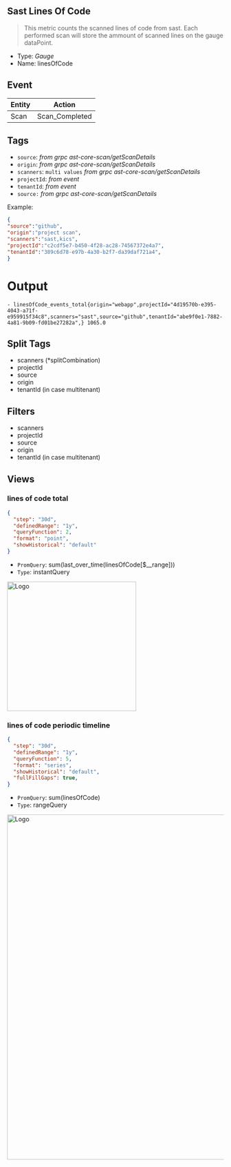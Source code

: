 ## Sast Lines Of Code
> This metric counts the scanned lines of code from sast.
> Each performed scan will store the ammount of scanned lines on the gauge dataPoint.

- Type: *Gauge*
- Name: linesOfCode

## Event
| Entity        | Action |
| ------------- | ------------- |
| Scan          | Scan_Completed  |

## Tags

- `source`:        *from grpc ast-core-scan/getScanDetails*
- `origin`:        *from grpc ast-core-scan/getScanDetails*
- `scanners`:      `multi values` *from grpc ast-core-scan/getScanDetails*
- `projectId`:     *from event*
- `tenantId`:      *from event*
- `source:`        *from grpc ast-core-scan/getScanDetails*


Example:

```json
{
"source":"github",
"origin":"project scan",
"scanners":"sast,kics",
"projectId":"c2cdf5e7-b450-4f28-ac28-74567372e4a7",
"tenantId":"389c6d78-e97b-4a30-b2f7-da39daf721a4",
} 
```
# Output
```
- linesOfCode_events_total{origin="webapp",projectId="4d19570b-e395-4043-a71f-e959915f34c8",scanners="sast",source="github",tenantId="abe9f0e1-7882-4a81-9b09-fd01be27282a",} 1065.0
```
## Split Tags 
- scanners (*splitCombination)
- projectId
- source
- origin
- tenantId (in case multitenant)

## Filters
- scanners 
- projectId
- source
- origin
- tenantId (in case multitenant)

## Views 
### lines of code total 
```json
{
  "step": "30d",
  "definedRange": "1y",
  "queryFunction": 2,
  "format": "point",
  "showHistorical": "default"
}
```
- `PromQuery`: sum(last_over_time(linesOfCode[$__range]))
- `Type`: instantQuery
 <img src="https://github.com/CheckmarxDev/ast-metrics-documentation/blob/master/imgs/loc-total.png" alt="Logo" width="300" >

### lines of code periodic timeline 
```json
{
  "step": "30d",
  "definedRange": "1y",
  "queryFunction": 5,
  "format": "series",
  "showHistorical": "default",
  "fullFillGaps": true,
}
```
- `PromQuery`: sum(linesOfCode)
- `Type`: rangeQuery
<img src="https://github.com/CheckmarxDev/ast-metrics-documentation/blob/master/imgs/loc-overtime.png" alt="Logo" width="800" >
